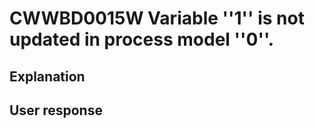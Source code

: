 # CWWBD0015W Variable ''1'' is not updated in process model ''0''.

## Explanation

## User response